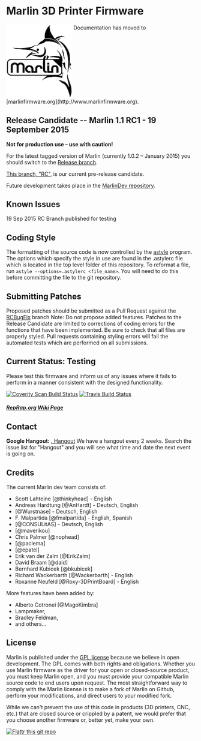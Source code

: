 # Marlin 3D Printer Firmware
<img align="top" width=175 src="Documentation/Logo/Marlin%20Logo%20GitHub.png" />
 Documentation has moved to [marlinfirmware.org](http://www.marlinfirmware.org).

## Release Candidate -- Marlin 1.1 RC1 - 19 September 2015

__Not for production use – use with caution!__

For the latest tagged version of Marlin (currently 1.0.2 – January 2015) you should switch to the [Release branch](https://github.com/MarlinFirmware/Marlin/tree/Release).

[This branch, "RC"](https://github.com/MarlinFirmware/Marlin/tree/RC), is our current pre-release candidate.

Future development takes place in the [MarlinDev repository](https://github.com/MarlinFirmware/MarlinDev/).

## Known Issues
19 Sep 2015
RC Branch published for testing

## Coding Style
The formatting of the source code is now controlled by the [astyle](http://astyle.sourceforge.net/astyle.html) program.
The options which specify the style in use are found in the .astylerc file which is located in the top level folder of this repository.
To reformat a file, run ```astyle --options=.astylerc <file_name>```.
You will need to do this before committing the file to the git repository.

## Submitting Patches
Proposed patches should be submitted as a Pull Request against the [RCBugFix](https://github.com/MarlinFirmware/MarlinDev/tree/RCBugFix) branch
Note: Do not propose added features. Patches to the Release Candidate are limited to corrections of coding errors for the functions that have been implemented.
Be sure to check that all files are properly styled. Pull requests containing styling errors will fail the automated tests which are performed on all submissions.



## Current Status: Testing

Please test this firmware and inform us of any issues where it fails to perform in a manner consistent with the designed functionality.

[![Coverity Scan Build Status](https://scan.coverity.com/projects/2224/badge.svg)](https://scan.coverity.com/projects/2224)
[![Travis Build Status](https://travis-ci.org/MarlinFirmware/MarlinDev.svg)](https://travis-ci.org/MarlinFirmware/MarlinDev)

##### [RepRap.org Wiki Page](http://reprap.org/wiki/Marlin)

## Contact

__Google Hangout:__ <a href="https://plus.google.com/hangouts/_/gxn3wrea5gdhoo223yimsiforia" target="_blank">. Hangout</a> We have a hangout every 2 weeks. Search the issue list for "Hangout" and you will see what time and date the next event is going on.

## Credits

The current Marlin dev team consists of:

 - Scott Lahteine [@thinkyhead] - English
 - Andreas Hardtung [@AnHardt] - Deutsch, English
 - [@Wurstnase] - Deutsch, English
 - F. Malpartida [@fmalpartida] - English, Spanish
 - [@CONSULitAS] - Deutsch, English
 - [@maverikou]
 - Chris Palmer [@nophead]
 - [@paclema]
 - [@epatel]
 - Erik van der Zalm [@ErikZalm]
 - David Braam [@daid]
 - Bernhard Kubicek [@bkubicek]
 - Richard Wackerbarth [@Wackerbarth] - English
 - Roxanne Neufeld [@Roxy-3DPrintBoard] - English

More features have been added by:
  - Alberto Cotronei [@MagoKimbra]
  - Lampmaker,
  - Bradley Feldman,
  - and others...

## License

Marlin is published under the [GPL license](/Documentation/COPYING.md) because we believe in open development. The GPL comes with both rights and obligations. Whether you use Marlin firmware as the driver for your open or closed-source product, you must keep Marlin open, and you must provide your compatible Marlin source code to end users upon request. The most straightforward way to comply with the Marlin license is to make a fork of Marlin on Github, perform your modifications, and direct users to your modified fork.

While we can't prevent the use of this code in products (3D printers, CNC, etc.) that are closed source or crippled by a patent, we would prefer that you choose another firmware or, better yet, make your own.

[![Flattr this git repo](http://api.flattr.com/button/flattr-badge-large.png)](https://flattr.com/submit/auto?user_id=ErikZalm&url=https://github.com/MarlinFirmware/Marlin&title=Marlin&language=&tags=github&category=software)
